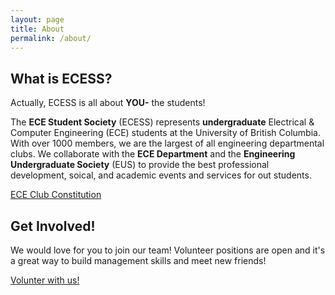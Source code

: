 ```yaml
---
layout: page
title: About
permalink: /about/
---
```


## What is ECESS?

Actually, ECESS is all about **YOU-**  the students!

The **ECE Student Society** (ECESS) represents **undergraduate** Electrical & Computer Engineering (ECE) students at the University of British Columbia. With over 1000 members, we are the largest of all engineering departmental clubs. We collaborate with the **ECE Department** and the **Engineering Undergraduate Society** (EUS) to provide the best professional development, soical, and academic events and services for out students.

[ECE Club Constitution](http://ubcecess.com/wp-content/uploads/2016/09/ECESS_Constitution_2016_07_04.pdf)

## Get Involved!

We would love for you to join our team! Volunteer positions are open and it's a great way to build management skills and meet new friends! 

[Volunter with us!](https://goo.gl/forms/VbvPVQwXW5kTSOJF2)